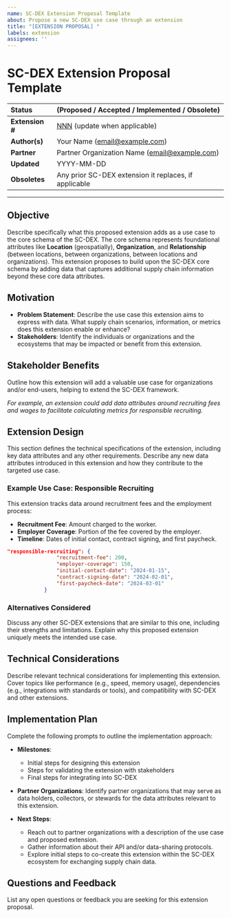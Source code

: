 ```yaml
---
name: SC-DEX Extension Proposal Template
about: Propose a new SC-DEX use case through an extension
title: "[EXTENSION PROPOSAL] "
labels: extension
assignees: ''
---
```


# SC-DEX Extension Proposal Template

| Status        | (Proposed / Accepted / Implemented / Obsolete)       |
|:--------------|:-----------------------------------------------------|
| **Extension #** | [NNN](https://github.com/org/repo/pull/NNN) (update when applicable) |
| **Author(s)** | Your Name (email@example.com)                        |
| **Partner**   | Partner Organization Name (email@example.com)        |
| **Updated**   | YYYY-MM-DD                                           |
| **Obsoletes** | Any prior SC-DEX extension it replaces, if applicable |

---

## Objective

Describe specifically what this proposed extension adds as a use case to the core schema of the SC-DEX. The core schema represents foundational attributes like **Location** (geospatially), **Organization**, and **Relationship** (between locations, between organizations, between locations and organizations). This extension proposes to build upon the SC-DEX core schema by adding data that captures additional supply chain information beyond these core data attributes.

## Motivation

- **Problem Statement**: Describe the use case this extension aims to express with data. What supply chain scenarios, information, or metrics does this extension enable or enhance?
- **Stakeholders**: Identify the individuals or organizations and the ecosystems that may be impacted or benefit from this extension.

## Stakeholder Benefits

Outline how this extension will add a valuable use case for organizations and/or end-users, helping to extend the SC-DEX framework. 

*For example, an extension could add data attributes around recruiting fees and wages to facilitate calculating metrics for responsible recruiting.*

## Extension Design

This section defines the technical specifications of the extension, including key data attributes and any other requirements. Describe any new data attributes introduced in this extension and how they contribute to the targeted use case.

### **Example Use Case: Responsible Recruiting**

This extension tracks data around recruitment fees and the employment process:

- **Recruitment Fee**: Amount charged to the worker.
- **Employer Coverage**: Portion of the fee covered by the employer.
- **Timeline**: Dates of initial contact, contract signing, and first paycheck.

```json
"responsible-recruiting": {
                "recruitment-fee": 200,
                "employer-coverage": 150,
                "initial-contact-date": "2024-01-15",
                "contract-signing-date": "2024-02-01",
                "first-paycheck-date": "2024-03-01"
            }
```

### Alternatives Considered

Discuss any other SC-DEX extensions that are similar to this one, including their strengths and limitations. Explain why this proposed extension uniquely meets the intended use case.

## Technical Considerations

Describe relevant technical considerations for implementing this extension. Cover topics like performance (e.g., speed, memory usage), dependencies (e.g., integrations with standards or tools), and compatibility with SC-DEX and other extensions.

## Implementation Plan

Complete the following prompts to outline the implementation approach:

- **Milestones**:
  - Initial steps for designing this extension
  - Steps for validating the extension with stakeholders
  - Final steps for integrating into SC-DEX

- **Partner Organizations**: Identify partner organizations that may serve as data holders, collectors, or stewards for the data attributes relevant to this extension.

- **Next Steps**:
  - Reach out to partner organizations with a description of the use case and proposed extension.
  - Gather information about their API and/or data-sharing protocols.
  - Explore initial steps to co-create this extension within the SC-DEX ecosystem for exchanging supply chain data.

## Questions and Feedback

List any open questions or feedback you are seeking for this extension proposal.

